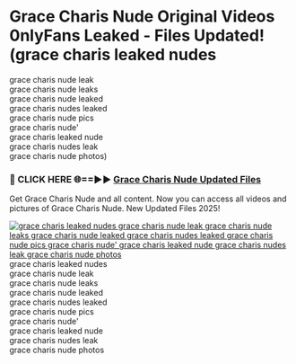 # Grace Charis Nude Original Videos 0nlyFans Leaked - Files Updated! (grace charis leaked nudes<br>
grace charis nude leak<br>
grace charis nude leaks<br>
grace charis nude leaked<br>
grace charis nudes leaked<br>
grace charis nude pics<br>
grace charis nude'<br>
grace charis leaked nude<br>
grace charis nudes leak<br>
grace charis nude photos)

<h3>🔴 CLICK HERE 🌐==►► <a href="https://tinyurl.com/2p9ay9w9" rel="nofollow">Grace Charis Nude Updated Files</a></h3>

Get Grace Charis Nude and all content. Now you can access all videos and pictures of Grace Charis Nude. New Updated Files 2025!

[![grace charis leaked nudes<br>
grace charis nude leak<br>
grace charis nude leaks<br>
grace charis nude leaked<br>
grace charis nudes leaked<br>
grace charis nude pics<br>
grace charis nude'<br>
grace charis leaked nude<br>
grace charis nudes leak<br>
grace charis nude photos](https://i.imgur.com/KQgVmj3.gif)](https://tinyurl.com/2p9ay9w9)
grace charis leaked nudes<br>
grace charis nude leak<br>
grace charis nude leaks<br>
grace charis nude leaked<br>
grace charis nudes leaked<br>
grace charis nude pics<br>
grace charis nude'<br>
grace charis leaked nude<br>
grace charis nudes leak<br>
grace charis nude photos